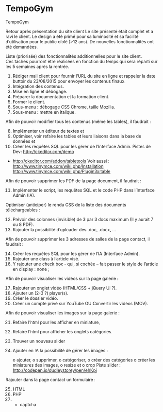 # TempoGym
TempoGym

Retour après présentation du site client
Le site présenté était complet et a ravi le client.
Le design a été primé pour sa luminosité et sa facilité d’utilisation pour le public ciblé (>12 ans). 
De nouvelles fonctionnalités ont été demandées.

Liste (priorisée) des fonctionnalités additionnelles pour le site client.  
Ces tâches pourront être réalisées en fonction du temps qui sera réparti sur les 5 semaines après la rentrée.

1.	Rédiger mail client pour fournir l’URL du site en ligne et rappeler la date buttoir du 23/08/2015 pour envoyer les contenus finaux.
2.	Intégration des contenus.
3.	Mise en ligne et débogage.
4.	Préparer la documentation et la formation client.
5.	Former le client.
6.	Sous-menu : débogage CSS Chrome, taille Mozilla.
7.	Sous-menu : mettre en italique.

Afin de pouvoir modifier tous les contenus (même les tables), il faudrait : 

8.	Implémenter un éditeur de textes et
9.	Optimiser, voir refaire les tables et leurs liaisons dans la base de données et
10.	Créer les requêtes SQL pour les gérer de l’Interface Admin.
Pistes de Dev: 
http://ckeditor.com/demo
+ http://ckeditor.com/addon/tabletools
Voir aussi : 
http://www.tinymce.com/wiki.php/Installation
http://www.tinymce.com/wiki.php/Plugin3x:table

Afin de pouvoir supprimer les PDF de la page document, il faudrait : 

11.	Implémenter le script, les requêtes SQL et le code PHP dans l’Interface Admin (IA).

Optimiser (anticiper) le rendu CSS de la liste des documents téléchargeables : 

12.	Prévoir des colonnes (invisible) de 3 par 3 docs maximum (Il y aurait 7 ou 8 PDF).
13.	Rajouter la possibilité d’uploader des .doc, .docx, …

Afin de pouvoir supprimer les 3 adresses de salles de la page contact, il faudrait : 

14.	Créer les requêtes SQL pour les gérer de l’IA (Interface Admin).
15.	Rajouter une class à l’article visé.
16.	Y rajouter une check box - qui, si cochée – fait passer le style de l’article en display : none ;

Afin de pouvoir visualiser les vidéos sur la page galerie : 

17.	Rajouter un onglet vidéo (HTML/CSS + jQuery UI ?).
18.	Ajouter un (2-3 ?) player(s).
19.	Créer le dossier vidéo.
20.	Créer un compte privé sur YouTube OU Convertir les vidéos (MOV).

Afin de pouvoir visualiser les images sur la page galerie : 

21.	Refaire l’html pour les afficher en miniature, 
22.	Refaire l’html pour afficher les onglets catégories.
23.	Trouver un nouveau slider
24.	Ajouter en IA la possibilité de gérer les images : 

    o	ajouter, 
    o	supprimer, 
    o	catégoriser, 
    o	créer des catégories
    o	créer les miniatures des images, 
    o	resize et 
    o	crop
Piste slider : http://codepen.io/dudleystorey/pen/ehKpi 

Rajouter dans la page contact un formulaire : 

25.	HTML
26.	PHP
27.	+ captcha





